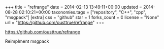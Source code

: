+++
title = "refrange"
date = 2014-02-13 13:49:11+00:00
updated = 2014-08-28 02:10:21+00:00
taxonomies.tags = ["repository", "C++", "cpp", "msgpack"]
[extra]
css = "github"
star = 1
forks_count = 0
license = "None"
url = "https://github.com/ousttrue/refrange"
+++

<https://github.com/ousttrue/refrange>

Reimplment msgpack
